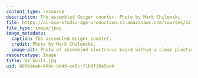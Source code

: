 ```yaml
---
content_type: resource
description: The assembled Geiger counter. Photo by Mark Chilenski.
file: https://ol-ocw-studio-app-production.s3.amazonaws.com/courses/22-s902-do-it-yourself-diy-geiger-counters-january-iap-2015/8806deeb408cb649ce8cf1b0f39a5beb_01_built.jpg
file_type: image/jpeg
image_metadata:
  caption: The assembled Geiger counter.
  credit: Photo by Mark Chilenski.
  image-alt: Photo of assembled electronic board within a clear plastic case.
resourcetype: Image
title: 01_built.jpg
uid: 8806deeb-408c-b649-ce8c-f1b0f39a5beb
---
```

